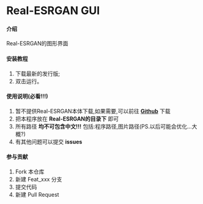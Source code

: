 # Real-ESRGAN GUI

#### 介绍
Real-ESRGAN的图形界面

#### 安装教程

1.  下载最新的发行版;
2.  双击运行。

#### 使用说明(必看!!!)

1.  暂不提供Real-ESRGAN本体下载,如果需要,可以前往  **[Github](https://github.com/xinntao/Real-ESRGAN-ncnn-vulkan/releases)**  下载
2.  把本程序放在 **Real-ESRGAN的目录下** 即可
3.  所有路径 **均不可包含中文!!!** 包括:程序路径,图片路径(PS.以后可能会优化...大概?)
4.  有其他问题可以提交 **issues** 

#### 参与贡献

1.  Fork 本仓库
2.  新建 Feat_xxx 分支
3.  提交代码
4.  新建 Pull Request
